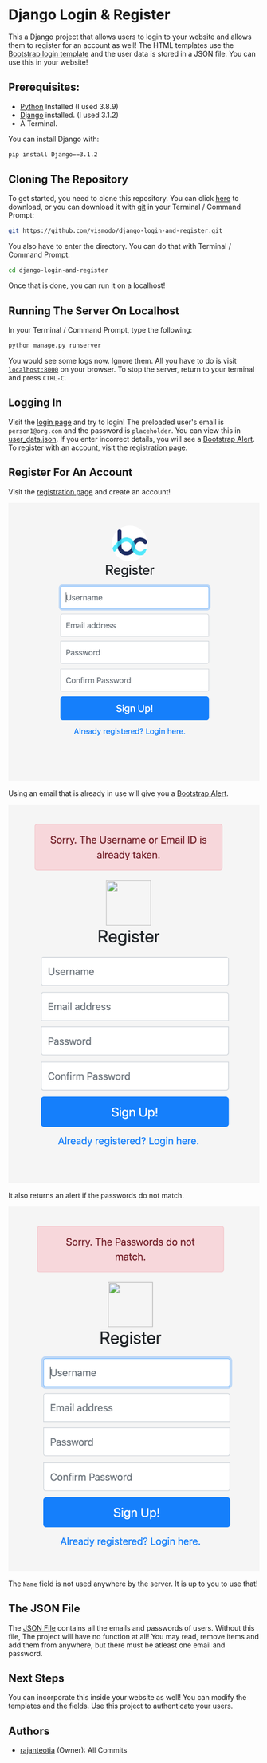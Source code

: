 # Django Login & Register
This a Django project that allows users to login to your website and allows them to register for an account as well! The HTML templates use the [Bootstrap login template](https://getbootstrap.com/docs/4.0/examples/sign-in/) and the user data is stored in a JSON file. You can use this in your website!

## Prerequisites:
* [Python](https://www.python.org/) Installed (I used 3.8.9)
* [Django](https://www.djangoproject.com/) installed. (I used 3.1.2)
* A Terminal.

You can install Django with:
```bash
pip install Django==3.1.2
```

## Cloning The Repository

To get started, you need to clone this repository. You can click [here](https://github.com/vismodo/django-login-and-register/archive/master.zip) to download, or you can download it with [git](https://git-scm.com/) in your Terminal / Command Prompt:
```bash
git https://github.com/vismodo/django-login-and-register.git
```

You also have to enter the directory. You can do that with Terminal / Command Prompt:

```bash
cd django-login-and-register
```

Once that is done, you can run it on a localhost!

## Running The Server On Localhost

In your Terminal / Command Prompt, type the following:

```bash
python manage.py runserver
```
You would see some logs now. Ignore them. All you have to do is visit [`localhost:8000`](http://localhost:8000) on your browser. To stop the server, return to your terminal and press `CTRL-C`.

## Logging In

Visit the [login page](http://localhost:8000/login/) and try to login! The preloaded user's email is `person1@org.com` and the password is `placeholder`. You can view this in [user_data.json](https://github.com/rajanteotia/dnd-school-solutions/blob/master/user_data.json). If you enter incorrect details, you will see a [Bootstrap Alert](https://getbootstrap.com/docs/4.0/components/alerts/). To register with an account, visit the [registration page](http://localhost:8000/register).

## Register For An Account

Visit the [registration page](http://localhost:8000/register/) and create an account!

![register](https://github.com/rajanteotia/dnd-school-solutions/blob/master/pic1.png?raw=true)

Using an email that is already in use will give you a [Bootstrap Alert](https://getbootstrap.com/docs/4.0/components/alerts/).

![register3](https://github.com/rajanteotia/dnd-school-solutions/blob/master/pic3.png?raw=true)

It also returns an alert if the passwords do not match.

![register2](https://github.com/rajanteotia/dnd-school-solutions/blob/master/pic2.png?raw=true)

The `Name` field is not used anywhere by the server. It is up to you to use that!

## The JSON File

The [JSON File](https://github.com/rajanteotia/dnd-school-solutions/blob/master/user_data.json) contains all the emails and passwords of users. Without this file, The project will have no function at all! You may read, remove items and add them from anywhere, but there must be atleast one email and password.

## Next Steps

You can incorporate this inside your website as well! You can modify the templates and the fields. Use this project to authenticate your users.

## Authors

* [rajanteotia](https://github.com/rajanteotia) (Owner): All Commits

